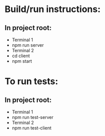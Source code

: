 # Build/run instructions:

## In project root:

* Terminal 1
 * npm run server
* Terminal 2
 * cd client
 * npm start

# To run tests:

## In project root:
* Terminal 1
 * npm run test-server
* Terminal 2
 * npm run test-client